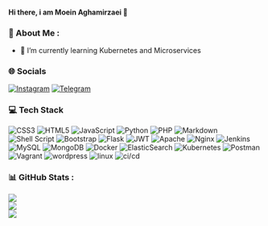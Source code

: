 #### Hi there, i am Moein Aghamirzaei 👋

### 💫 About Me :
- 🌱 I’m currently learning Kubernetes and Microservices

### 🌐 Socials
[![Instagram](https://img.shields.io/badge/Instagram-%23E4405F.svg?logo=Instagram&logoColor=white)](https://instagram.com/mr.moein.a) [![Telegram](https://img.shields.io/badge/Telegram-%2326A5E4.svg?logo=telegram&logoColor=white)](https://t.me/moein_codeine) 

### 💻 Tech Stack
![CSS3](https://img.shields.io/badge/css3-%231572B6.svg?style=for-the-badge&logo=css3&logoColor=white) ![HTML5](https://img.shields.io/badge/html5-%23E34F26.svg?style=for-the-badge&logo=html5&logoColor=white) ![JavaScript](https://img.shields.io/badge/javascript-%23323330.svg?style=for-the-badge&logo=javascript&logoColor=%23F7DF1E) ![Python](https://img.shields.io/badge/python-3670A0?style=for-the-badge&logo=python&logoColor=ffdd54) ![PHP](https://img.shields.io/badge/php-%23777BB4.svg?style=for-the-badge&logo=php&logoColor=white) ![Markdown](https://img.shields.io/badge/markdown-%23000000.svg?style=for-the-badge&logo=markdown&logoColor=white) ![Shell Script](https://img.shields.io/badge/shell_script-%23121011.svg?style=for-the-badge&logo=gnu-bash&logoColor=white) ![Bootstrap](https://img.shields.io/badge/bootstrap-%23563D7C.svg?style=for-the-badge&logo=bootstrap&logoColor=white) ![Flask](https://img.shields.io/badge/flask-%23000.svg?style=for-the-badge&logo=flask&logoColor=white) ![JWT](https://img.shields.io/badge/JWT-black?style=for-the-badge&logo=JSON%20web%20tokens) ![Apache](https://img.shields.io/badge/apache-%23D42029.svg?style=for-the-badge&logo=apache&logoColor=white) ![Nginx](https://img.shields.io/badge/nginx-%23009639.svg?style=for-the-badge&logo=nginx&logoColor=white) ![Jenkins](https://img.shields.io/badge/jenkins-%232C5263.svg?style=for-the-badge&logo=jenkins&logoColor=white) ![MySQL](https://img.shields.io/badge/mysql-%2300f.svg?style=for-the-badge&logo=mysql&logoColor=white) ![MongoDB](https://img.shields.io/badge/MongoDB-%234ea94b.svg?style=for-the-badge&logo=mongodb&logoColor=white) ![Docker](https://img.shields.io/badge/docker-%230db7ed.svg?style=for-the-badge&logo=docker&logoColor=white) ![ElasticSearch](https://img.shields.io/badge/-ElasticSearch-005571?style=for-the-badge&logo=elasticsearch) ![Kubernetes](https://img.shields.io/badge/kubernetes-%23326ce5.svg?style=for-the-badge&logo=kubernetes&logoColor=white) ![Postman](https://img.shields.io/badge/Postman-FF6C37?style=for-the-badge&logo=postman&logoColor=white) ![Vagrant](https://img.shields.io/badge/vagrant-%231563FF.svg?style=for-the-badge&logo=vagrant&logoColor=white) ![wordpress](https://img.shields.io/badge/wordpress-:?style=for-the-badge&logoColor=white&color=0073aa&logo=wordpress) ![linux](https://img.shields.io/badge/linux-%23000.svg?style=for-the-badge&logo=linux&logoColor=white) ![ci/cd](https://img.shields.io/badge/ci/cd-:?style=for-the-badge&logoColor=white&color=333333&logo=gitlab)

### 📊 GitHub Stats :
![](https://github-readme-stats.vercel.app/api?username=mrmoein&theme=dark&hide_border=false&include_all_commits=true&count_private=true)<br/>
![](https://github-readme-streak-stats.herokuapp.com/?user=mrmoein&theme=dark&hide_border=false)<br/>
![](https://github-readme-stats.vercel.app/api/top-langs/?username=mrmoein&theme=dark&hide_border=false&include_all_commits=true&count_private=true&layout=compact)
